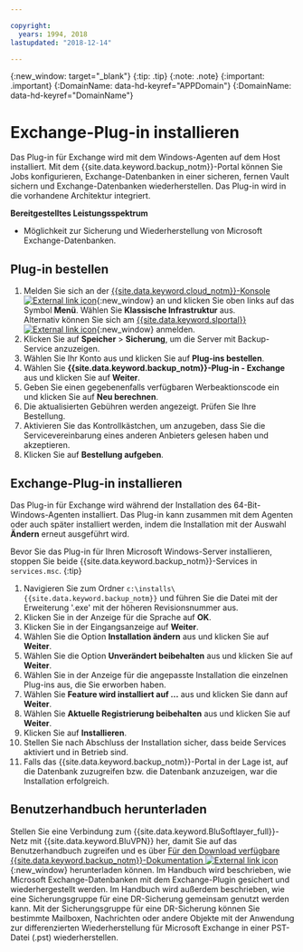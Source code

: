 ```yaml
---

copyright:
  years: 1994, 2018
lastupdated: "2018-12-14"

---
```

{:new_window: target="_blank"}
{:tip: .tip}
{:note: .note}
{:important: .important}
{:DomainName: data-hd-keyref="APPDomain"}
{:DomainName: data-hd-keyref="DomainName"}

# Exchange-Plug-in installieren

Das Plug-in für Exchange wird mit dem Windows-Agenten auf dem Host installiert. Mit dem {{site.data.keyword.backup_notm}}-Portal können Sie Jobs konfigurieren, Exchange-Datenbanken in einer sicheren, fernen Vault sichern und Exchange-Datenbanken wiederherstellen. Das Plug-in wird in die vorhandene Architektur integriert.

**Bereitgestelltes Leistungsspektrum**

- Möglichkeit zur Sicherung und Wiederherstellung von Microsoft Exchange-Datenbanken.

## Plug-in bestellen

1. Melden Sie sich an der [{{site.data.keyword.cloud_notm}}-Konsole ![External link icon](../../icons/launch-glyph.svg "External link icon")](https://{DomainName}/){:new_window} an und klicken Sie oben links auf das Symbol **Menü**. Wählen Sie **Klassische Infrastruktur** aus.<br/>
   Alternativ können Sie sich am [{{site.data.keyword.slportal}} ![External link icon](../../icons/launch-glyph.svg "External link icon")](https://control.softlayer.com/){:new_window} anmelden.
2. Klicken Sie auf **Speicher** > **Sicherung**, um die Server mit Backup-Service anzuzeigen.
3. Wählen Sie Ihr Konto aus und klicken Sie auf **Plug-ins bestellen**.
4. Wählen Sie **{{site.data.keyword.backup_notm}}-Plug-in - Exchange** aus und klicken Sie auf **Weiter**.
5. Geben Sie einen gegebenenfalls verfügbaren Werbeaktionscode ein und klicken Sie auf **Neu berechnen**.
6. Die aktualisierten Gebühren werden angezeigt. Prüfen Sie Ihre Bestellung.
7. Aktivieren Sie das Kontrollkästchen, um anzugeben, dass Sie die Servicevereinbarung eines anderen Anbieters gelesen haben und akzeptieren.
8. Klicken Sie auf **Bestellung aufgeben**.

## Exchange-Plug-in installieren

Das Plug-in für Exchange wird während der Installation des 64-Bit-Windows-Agenten installiert. Das Plug-in kann zusammen mit dem Agenten oder auch später installiert werden, indem die Installation mit der Auswahl **Ändern** erneut ausgeführt wird.

Bevor Sie das Plug-in für Ihren Microsoft Windows-Server installieren, stoppen Sie beide {{site.data.keyword.backup_notm}}-Services in `services.msc`.
{:tip}

1. Navigieren Sie zum Ordner `c:\installs\{{site.data.keyword.backup_notm}}` und führen Sie die Datei mit der Erweiterung '.exe' mit der höheren Revisionsnummer aus.
2. Klicken Sie in der Anzeige für die Sprache auf **OK**.
3. Klicken Sie in der Eingangsanzeige auf **Weiter**.
4. Wählen Sie die Option **Installation ändern** aus und klicken Sie auf **Weiter**.
5. Wählen Sie die Option **Unverändert beibehalten** aus und klicken Sie auf **Weiter**.
6. Wählen Sie in der Anzeige für die angepasste Installation die einzelnen Plug-ins aus, die Sie erworben haben.
7. Wählen Sie **Feature wird installiert auf ...** aus und klicken Sie dann auf **Weiter**.
8. Wählen Sie **Aktuelle Registrierung beibehalten** aus und klicken Sie auf **Weiter**.
9. Klicken Sie auf **Installieren**.
10. Stellen Sie nach Abschluss der Installation sicher, dass beide Services aktiviert und in Betrieb sind.
11. Falls das {{site.data.keyword.backup_notm}}-Portal in der Lage ist, auf die Datenbank zuzugreifen bzw. die Datenbank anzuzeigen, war die Installation erfolgreich.

## Benutzerhandbuch herunterladen

Stellen Sie eine Verbindung zum {{site.data.keyword.BluSoftlayer_full}}-Netz mit {{site.data.keyword.BluVPN}} her, damit Sie auf das Benutzerhandbuch zugreifen und es über [Für den Download verfügbare {{site.data.keyword.backup_notm}}-Dokumentation ![External link icon](../../icons/launch-glyph.svg "External link icon")](http://downloads.service.softlayer.com/evault/Documentation/){:new_window} herunterladen können. Im Handbuch wird beschrieben, wie Microsoft Exchange-Datenbanken mit dem Exchange-Plugin gesichert und wiederhergestellt werden. Im Handbuch wird außerdem beschrieben, wie eine Sicherungsgruppe für eine DR-Sicherung gemeinsam genutzt werden kann. Mit der Sicherungsgruppe für eine DR-Sicherung können Sie bestimmte Mailboxen, Nachrichten oder andere Objekte mit der Anwendung zur differenzierten Wiederherstellung für Microsoft Exchange in einer PST-Datei (.pst) wiederherstellen.
